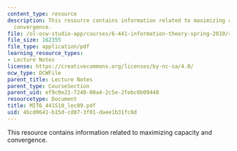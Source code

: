 ```yaml
---
content_type: resource
description: This resource contains information related to maximizing capacity and
  convergence.
file: /ol-ocw-studio-app/courses/6-441-information-theory-spring-2010/4bcd0641b15dcd873f01daee1b31fc8d_MIT6_441S10_lec09.pdf
file_size: 162355
file_type: application/pdf
learning_resource_types:
- Lecture Notes
license: https://creativecommons.org/licenses/by-nc-sa/4.0/
ocw_type: OCWFile
parent_title: Lecture Notes
parent_type: CourseSection
parent_uid: ef9c0e21-7240-00a4-2c5e-2febc0b09448
resourcetype: Document
title: MIT6_441S10_lec09.pdf
uid: 4bcd0641-b15d-cd87-3f01-daee1b31fc8d
---
```

This resource contains information related to maximizing capacity and convergence.